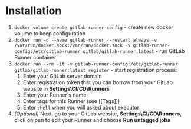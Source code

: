 #             Installation

1. `docker volume create gitlab-runner-config` - create new docker volume to keep configuration
2. `docker run -d --name gitlab-runner --restart always -v /var/run/docker.sock:/var/run/docker.sock -v gitlab-runner-config:/etc/gitlab-runner gitlab/gitlab-runner:latest` - run GitLab Runner container
3. `docker run --rm -it -v gitlab-runner-config:/etc/gitlab-runner gitlab/gitlab-runner:latest register` - start registration process:
    1. Enter your GitLab server domain
    2. Enter registration token that you can borrow from your GitLab website in **Settings\CI/CD\Runners**
    3. Enter your Runner's name
    4. Enter tags for this Runner (see [[Tags]])
    5. Enter `shell` when you will asked about executor
4. *(Optional)* Next, go to your GitLab website, **Settings\CI/CD\Runners**, click on pen to edit your Runner and choose **Run untagged jobs**